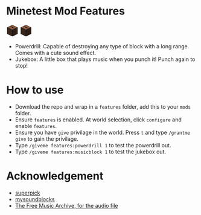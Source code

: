 # Minetest Mod Features
![Not found](https://github.com/johnweikangong/minetest/blob/master/textures/features_jukebox.png)
![Not found](https://github.com/johnweikangong/minetest/blob/master/textures/features_jukebox.png)

* Powerdrill: Capable of destroying any type of block with a long range. Comes with a cute sound effect.
* Jukebox: A little box that plays music when you punch it! Punch again to stop!

# How to use
* Download the repo and wrap in a `features` folder, add this to your `mods` folder.
* Ensure `features` is enabled. At world selection, click `configure` and enable `features`.
* Ensure you have `give` privilage in the world. Press `t` and type `/grantme give` to gain the privilage.
* Type `/giveme features:powerdrill 1` to test the powerdrill out.
* Type `/giveme features:musicblock 1` to test the jukebox out.

# Acknowledgement
* [superpick](https://github.com/taikedz/everamzah-superpick)
* [mysoundblocks](https://github.com/minetest-mods/mysoundblocks)
* [The Free Music Archive, for the audio file](http://freemusicarchive.org/genre/Electronic/)

